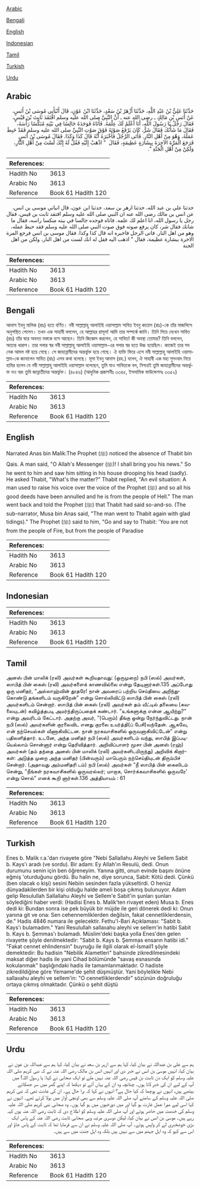 [Arabic](#arabic)

[Bengali](#bengali)

[English](#english)

[Indonesian](#indonesian)

[Tamil](#tamil)

[Turkish](#turkish)

[Urdu](#urdu)

## Arabic


<div dir="rtl" lang="ar" style={{fontSize:'larger',backgroundColor:'#f8f9fa',padding:20}}>
حَدَّثَنَا عَلِيُّ بْنُ عَبْدِ اللَّهِ، حَدَّثَنَا أَزْهَرُ بْنُ سَعْدٍ، حَدَّثَنَا ابْنُ عَوْنٍ، قَالَ أَنْبَأَنِي مُوسَى بْنُ أَنَسٍ، عَنْ أَنَسِ بْنِ مَالِكٍ ـ رضى الله عنه ـ أَنَّ النَّبِيَّ صلى الله عليه وسلم افْتَقَدَ ثَابِتَ بْنَ قَيْسٍ، فَقَالَ رَجُلٌ يَا رَسُولَ اللَّهِ، أَنَا أَعْلَمُ لَكَ عِلْمَهُ‏.‏ فَأَتَاهُ فَوَجَدَهُ جَالِسًا فِي بَيْتِهِ مُنَكِّسًا رَأْسَهُ، فَقَالَ مَا شَأْنُكَ فَقَالَ شَرٌّ، كَانَ يَرْفَعُ صَوْتَهُ فَوْقَ صَوْتِ النَّبِيِّ صلى الله عليه وسلم فَقَدْ حَبِطَ عَمَلُهُ، وَهْوَ مِنْ أَهْلِ النَّارِ‏.‏ فَأَتَى الرَّجُلُ فَأَخْبَرَهُ أَنَّهُ قَالَ كَذَا وَكَذَا‏.‏ فَقَالَ مُوسَى بْنُ أَنَسٍ فَرَجَعَ الْمَرَّةَ الآخِرَةَ بِبِشَارَةٍ عَظِيمَةٍ، فَقَالَ ‏ "‏ اذْهَبْ إِلَيْهِ فَقُلْ لَهُ إِنَّكَ لَسْتَ مِنْ أَهْلِ النَّارِ، وَلَكِنْ مِنْ أَهْلِ الْجَنَّةِ ‏"‏‏.‏
</div>
<div style={{backgroundColor:'#f8f9fa',padding:20, marginBottom: 10}}><table> <thead> <tr> <th>References:</th> <th></th> </tr> </thead> <tbody><tr><td>Hadith No</td><td>3613</td></tr><tr><td>Arabic No</td><td>3613</td></tr><tr><td>Reference</td><td>Book 61 Hadith 120</td></tr></tbody></table></div>


<div dir="rtl" lang="ar" style={{fontSize:'larger',backgroundColor:'#f8f9fa',padding:20}}>
حدثنا علي بن عبد الله، حدثنا ازهر بن سعد، حدثنا ابن عون، قال انباني موسى بن انس، عن انس بن مالك رضى الله عنه ان النبي صلى الله عليه وسلم افتقد ثابت بن قيس، فقال رجل يا رسول الله، انا اعلم لك علمه. فاتاه فوجده جالسا في بيته منكسا راسه، فقال ما شانك فقال شر، كان يرفع صوته فوق صوت النبي صلى الله عليه وسلم فقد حبط عمله، وهو من اهل النار. فاتى الرجل فاخبره انه قال كذا وكذا. فقال موسى بن انس فرجع المرة الاخرة ببشارة عظيمة، فقال " اذهب اليه فقل له انك لست من اهل النار، ولكن من اهل الجنة
</div>
<div style={{backgroundColor:'#f8f9fa',padding:20, marginBottom: 10}}><table> <thead> <tr> <th>References:</th> <th></th> </tr> </thead> <tbody><tr><td>Hadith No</td><td>3613</td></tr><tr><td>Arabic No</td><td>3613</td></tr><tr><td>Reference</td><td>Book 61 Hadith 120</td></tr></tbody></table></div>

## Bengali


<div dir="ltr" lang="bn" style={{fontSize:'larger',backgroundColor:'#f8f9fa',padding:20}}>
আনাস ইবনু মালিক (রাঃ) হতে বর্ণিত। নবী সাল্লাল্লাহু আলাইহি ওয়াসাল্লাম সাবিত ইবনু কায়েস (রাঃ)-কে তাঁর মাজলিসে অনুপস্থিত পেলেন। তখন এক সাহাবী বললেন, হে আল্লাহর রাসূল! আমি তার সম্পর্কে জানি। তিনি গিয়ে দেখেন সাবিত (রাঃ) তাঁর ঘরে অবনত মস্তকে বসে আছেন। তিনি জিজ্ঞেস করলেন, হে সাবিত! কী অবস্থা তোমার? তিনি বললেন, অত্যন্ত খারাপ। তার গলার স্বর নবী সাল্লাল্লাহু আলাইহি ওয়াসাল্লাম-এর গলার স্বর হতে উচ্চ হয়েছিল। কাজেই তার সব নেক আমল নষ্ট হয়ে গেছে। সে জাহান্নামীদের অন্তর্ভুক্ত হয়ে গেছে। ঐ ব্যক্তি ফিরে এসে নবী সাল্লাল্লাহু আলাইহি ওয়াসাল্লাম-কে জানালেন সাবিত (রাঃ) এসব কথা বলেছে। মূসা ইবনু আনাস (রহ.) বলেন, ঐ সাহাবী এক মহা সুসংবাদ নিয়ে হাযির হলেন যে নবী সাল্লাল্লাহু আলাইহি ওয়াসাল্লাম বলেছেন, তুমি যাও সাবিতকে বল, নিশ্চয়ই তুমি জাহান্নামীদের অন্তর্ভুক্ত নও বরং তুমি জান্নাতীদের অন্তর্ভুক্ত। (৪৮৪৬) (আধুনিক প্রকাশনীঃ ৩৩৪৫, ইসলামিক ফাউন্ডেশনঃ ৩৩৫২)
</div>
<div style={{backgroundColor:'#f8f9fa',padding:20, marginBottom: 10}}><table> <thead> <tr> <th>References:</th> <th></th> </tr> </thead> <tbody><tr><td>Hadith No</td><td>3613</td></tr><tr><td>Arabic No</td><td>3613</td></tr><tr><td>Reference</td><td>Book 61 Hadith 120</td></tr></tbody></table></div>

## English


<div dir="ltr" lang="en" style={{fontSize:'larger',backgroundColor:'#f8f9fa',padding:20}}>
Narrated Anas bin Malik:The Prophet (ﷺ) noticed the absence of Thabit bin Qais. A man said, "O Allah's Messenger (ﷺ)! I shall bring you his news." So he went to him and saw him sitting in his house drooping his head (sadly). He asked Thabit, "What's the matter?" Thabit replied, "An evil situation: A man used to raise his voice over the voice of the Prophet (ﷺ) and so all his good deeds have been annulled and he is from the people of Hell." The man went back and told the Prophet (ﷺ) that Thabit had said so-and-so. (The sub-narrator, Musa bin Anas said, "The man went to Thabit again with glad tidings)." The Prophet (ﷺ) said to him, "Go and say to Thabit: 'You are not from the people of Fire, but from the people of Paradise
</div>
<div style={{backgroundColor:'#f8f9fa',padding:20, marginBottom: 10}}><table> <thead> <tr> <th>References:</th> <th></th> </tr> </thead> <tbody><tr><td>Hadith No</td><td>3613</td></tr><tr><td>Arabic No</td><td>3613</td></tr><tr><td>Reference</td><td>Book 61 Hadith 120</td></tr></tbody></table></div>

## Indonesian


<div dir="ltr" lang="id" style={{fontSize:'larger',backgroundColor:'#f8f9fa',padding:20}}>

</div>
<div style={{backgroundColor:'#f8f9fa',padding:20, marginBottom: 10}}><table> <thead> <tr> <th>References:</th> <th></th> </tr> </thead> <tbody><tr><td>Hadith No</td><td>3613</td></tr><tr><td>Arabic No</td><td>3613</td></tr><tr><td>Reference</td><td>Book 61 Hadith 120</td></tr></tbody></table></div>

## Tamil


<div dir="ltr" lang="ta" style={{fontSize:'larger',backgroundColor:'#f8f9fa',padding:20}}>
அனஸ் பின் மாலிக் (ரலி) அவர்கள் கூறியதாவது: (ஒருமுறை) நபி (ஸல்) அவர்கள், ஸாபித் பின் கைஸ் (ரலி) அவர்களைக் காணவில்லை என்று தேடினார்கள்.135 அப்போது ஒரு மனிதர், “அல்லாஹ்வின் தூதரே! நான் அவரைப் பற்றிய செய்தியை அறிந்துகொண்டு தங்களிடம் வருகிறேன்” என்று சொல்லிவிட்டு ஸாபித் பின் கைஸ் (ரலி) அவர்களிடம் சென்றார். ஸாபித் பின் கைஸ் (ரலி) அவர்கள் தம் வீட்டில் தலையை (கவலையுடன்) கவிழ்த்தபடி அமர்ந்திருப்பதைக் கண்டார். “உங்களுக்கு என்ன ஆயிற்று?” என்று அவரிடம் கேட்டார். அதற்கு அவர், “(பெரும்) தீங்கு ஒன்று நேர்ந்துவிட்டது. நான் நபி (ஸல்) அவர்களின் குரலைவிட எனது குரலை உயர்த்தி(ப் பேசி)வந்தேன். ஆகவே, என் நற்செயல்கள் வீணாகிவிட்டன. நான் நரகவாசிகளில் ஒருவனாகிவிட்டேன்” என்று பதிலளித்தார். உடனே, அந்த மனிதர் நபி (ஸல்) அவர்களிடம் வந்து, ஸாபித் இப்படியெல்லாம் சொன்னார் என்று தெரிவித்தார். அறிவிப்பாளர் மூசா பின் அனஸ் (ரஹ்) அவர்கள் (தம் தந்தை அனஸ் பின் மாலிக் (ரலி) அவர்களிடமிருந்து) அறிவிக் கிறார்கள்: அடுத்த முறை அந்த மனிதர் (பின்வரும்) மாபெரும் நற்செய்தியுடன் திரும்பிச் சென்றார். (அதாவது அம்மனிதரி டம்) நபி (ஸல்) அவர்கள் “நீ ஸாபித் பின் கைஸிடம் சென்று, “நீங்கள் நரகவாசிகளில் ஒருவரல்லர்; மாறாக, சொர்க்கவாசிகளில் ஒருவரே' என்று சொல்” எனக் கூறி னார்கள்.136 அத்தியாயம் : 61
</div>
<div style={{backgroundColor:'#f8f9fa',padding:20, marginBottom: 10}}><table> <thead> <tr> <th>References:</th> <th></th> </tr> </thead> <tbody><tr><td>Hadith No</td><td>3613</td></tr><tr><td>Arabic No</td><td>3613</td></tr><tr><td>Reference</td><td>Book 61 Hadith 120</td></tr></tbody></table></div>

## Turkish


<div dir="ltr" lang="tr" style={{fontSize:'larger',backgroundColor:'#f8f9fa',padding:20}}>
Enes b. Malik r.a.'dan rivayete göre "Nebi Sallallahu Aleyhi ve Sellem Sabit b. Kays'ı aradı (ve sordu). Bir adam: Ey Allah'ın Resulü, dedi. Onun durumunu senin için ben öğreneyim. Yanına gitti, onun evinde başını önüne eğmiş 'oturduğunu gördü. Bu halin ne, diye sorunca, Sabit: Kötü dedi. Çünkü (ben olacak o kişi) sesini Nebiin sesinden fazla yükseltirdi. O henüz dünyadakilerden bir kişi olduğu halde ameli boşa çıkmış bulunuyor. Adam gelip Resulullah Sallallahu Aleyhi ve Sellem'e Sabit'in şunları şunları söylediğini haber verdi: (Hadisi Enes b. Malik'ten rivayet eden) Musa b. Enes dedi ki: Bundan sonra ise pek büyük bir müjde ile geri dönerek dedi ki: Onun yanına git ve ona: Sen cehennemliklerden değilsin, fakat cennetliklerdensin, de." Hadis 4846 numara ile gelecektir. Fethu'l-Bari Açıklaması: "Sabit b. Kays'ı bulamadım." Yani Resulullah sallaııahu aleyhi ve sellem'in hatibi Sabit b. Kays b. Şemmas'ı bulamadı. Müslim'deki başka yolla Enes'den gelen rivayette şöyle denilmektedir: "Sabit b. Kays b. Şemmas ensarın hatibi idi." "Fakat cennet ehlindensin" buyruğu ile ilgili olarak el-İsmail1 şöyle demektedir: Bu hadisin "Nebilik Alametleri" bahsinde zikredilmesindeki maksat diğer hadis ile yani Cihad bölümünde "savaş esnasında kokulanmak" başlığındaki hadis ile tamamlanmaktadır. O hadiste zikredildiğine göre Yemame'de şehit düşmüştür. Yani böylelikle Nebi sallaııahu aleyhi ve sellem'in: "O cennetliklerdendir" sözünün doğruluğu ortaya çıkmış olmaktadır. Çünkü o şehit düştü
</div>
<div style={{backgroundColor:'#f8f9fa',padding:20, marginBottom: 10}}><table> <thead> <tr> <th>References:</th> <th></th> </tr> </thead> <tbody><tr><td>Hadith No</td><td>3613</td></tr><tr><td>Arabic No</td><td>3613</td></tr><tr><td>Reference</td><td>Book 61 Hadith 120</td></tr></tbody></table></div>

## Urdu


<div dir="rtl" lang="ur" style={{fontSize:'larger',backgroundColor:'#f8f9fa',padding:20}}>
ہم سے علی بن عبداللہ نے بیان کیا، کہا ہم سے ازہر بن سعد نے بیان کیا، کہا ہم سے عبداللہ بن عون نے بیان کیا، انہیں موسیٰ بن انس نے خبر دی اور انہیں انس بن مالک رضی اللہ عنہ نے کہ نبی کریم صلی اللہ علیہ وسلم کو ایک دن ثابت بن قیس رضی اللہ عنہ نہیں ملے تو ایک صحابی نے کہا: یا رسول اللہ! میں آپ کے لیے ان کی خبر لاتا ہوں۔ چنانچہ وہ ان کے یہاں آئے تو دیکھا کہ اپنے گھر میں سر جھکائے بیٹھے ہیں، انہوں نے پوچھا کہ کیا حال ہے؟ انہوں نے کہا کہ برا حال ہے۔ ان کی عادت تھی کہ نبی کریم صلی اللہ علیہ وسلم کے سامنے آپ صلی اللہ علیہ وسلم سے بھی اونچی آواز میں بولا کرتے تھے۔ انہوں نے کہا اسی لیے میرا عمل غارت ہو گیا اور میں دوزخیوں میں ہو گیا ہوں۔ وہ صحابی نبی کریم صلی اللہ علیہ وسلم کی خدمت میں حاضر ہوئے اور آپ صلی اللہ علیہ وسلم کو اطلاع دی کہ ثابت رضی اللہ عنہ یوں کہہ رہے ہیں۔ موسیٰ بن انس نے بیان کیا، لیکن دوسری مرتبہ وہی صحابی ثابت رضی اللہ عنہ کے پاس ایک بڑی خوشخبری لے کر واپس ہوئے۔ آپ صلی اللہ علیہ وسلم نے ان سے فرمایا تھا کہ ثابت کے پاس جاؤ اور اس سے کہو کہ وہ اہل جہنم میں سے نہیں ہیں بلکہ وہ اہل جنت میں سے ہیں۔
</div>
<div style={{backgroundColor:'#f8f9fa',padding:20, marginBottom: 10}}><table> <thead> <tr> <th>References:</th> <th></th> </tr> </thead> <tbody><tr><td>Hadith No</td><td>3613</td></tr><tr><td>Arabic No</td><td>3613</td></tr><tr><td>Reference</td><td>Book 61 Hadith 120</td></tr></tbody></table></div>